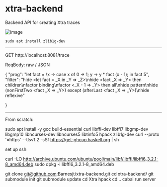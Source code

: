 # xtra-backend
Backend API for creating Xtra traces

![image](https://user-images.githubusercontent.com/43552143/134864031-8255b329-e9c0-4f20-a8df-92c05e14d2e0.png)



```
sudo apt install zlib1g-dev
```

------

GET http://localhost:8081/trace

ReqBody: raw / JSON

{
    "prog": "let fact = \\x -> case x of 0 -> 1; y -> y * fact (x - 1); in fact 5",
    "filter": "hide <let fact = _X in _Y => _Z>\nhide <fact _X => _Y> then children\nfactor binding\nfactor <_X - 1 => _Y> then all\nhide pattern\nhide (nonFirstTwo <fact _X => _Y>) except (afterLast <fact _X => _Y>)\nhide reflexive"

}

------

From scratch:

sudo apt install -y gcc build-essential curl libffi-dev libffi7 libgmp-dev libgmp10 libncurses-dev libncurses5 libtinfo5 hpack zlib1g-dev
curl --proto '=https' --tlsv1.2 -sSf https://get-ghcup.haskell.org | sh
    
set up ssh

curl -LO http://archive.ubuntu.com/ubuntu/pool/main/libf/libffi/libffi6_3.2.1-8_amd64.deb
sudo dpkg -i libffi6_3.2.1-8_amd64.deb
    
git clone git@github.com:Barnesjt/xtra-backend.git
cd xtra-backend/
git submodule init
git submodule update
cd Xtra
hpack
cd ..
cabal run server
